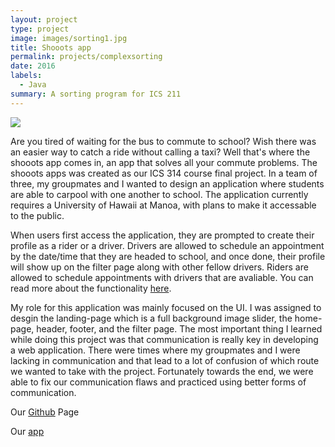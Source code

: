 ```yaml
---
layout: project
type: project
image: images/sorting1.jpg
title: Shooots app 
permalink: projects/complexsorting
date: 2016
labels:
  - Java
summary: A sorting program for ICS 211
---
```


<img class="ui centered middle image" src="../images/">

Are you tired of waiting for the bus to commute to school? Wish there was an easier way to catch a ride without calling a taxi? Well that's where the shooots app comes in, an app that solves all your commute problems. The shooots apps was created as our ICS 314 course final project. In a team of three, my groupmates and I wanted to design an application where students are able to carpool with one another to school. The application currently requires a University of Hawaii at Manoa, with plans to make it accessable to the public. 

When users first access the application, they are prompted to create their profile as a rider or a driver. 
Drivers are allowed to schedule an appointment by the date/time that they are headed to school, and once done, their profile will show up on the filter page along with other fellow drivers.
Riders are allowed to schedule appointments with drivers that are avaliable.
You can read more about the functionality [here](https://shooots.github.io/#milestone-2-functionality).

My role for this application was mainly focused on the UI. I was assigned to desgin the landing-page which is a full background image slider, the home-page, header, footer, and the filter page. The most important thing I learned while doing this project was that communication is really key in developing a web application. There were times where my groupmates and I were lacking in communication and that lead to a lot of confusion of which route we wanted to take with the project. Fortunately towards the end, we were able to fix our communication flaws and practiced using better forms of communication.



Our [Github](https://shooots.github.io) Page

Our [app](https://shooots.meteorapps.com)


 




